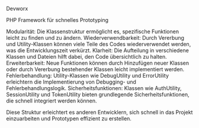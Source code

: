 Devworx

PHP Framework für schnelles Prototyping

  Modularität: Die Klassenstruktur ermöglicht es, spezifische Funktionen leicht zu finden und zu ändern.
  Wiederverwendbarkeit: Durch Vererbung und Utility-Klassen können viele Teile des Codes wiederverwendet werden, was die Entwicklungszeit verkürzt.
  Klarheit: Die Aufteilung in verschiedene Klassen und Dateien hilft dabei, den Code übersichtlich zu halten.
  Erweiterbarkeit: Neue Funktionen können durch Hinzufügen neuer Klassen oder durch Vererbung bestehender Klassen leicht implementiert werden.
  Fehlerbehandlung: Utility-Klassen wie DebugUtility und ErrorUtility erleichtern die Implementierung von Debugging- und Fehlerbehandlungslogik.
  Sicherheitsfunktionen: Klassen wie AuthUtility, SessionUtility und TokenUtility bieten grundlegende Sicherheitsfunktionen, die schnell integriert werden können.

Diese Struktur erleichtert es anderen Entwicklern, sich schnell in das Projekt einzuarbeiten und Prototypen effizient zu erstellen.
